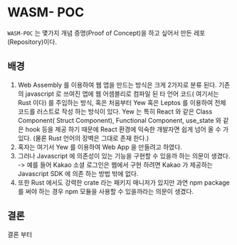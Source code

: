 # WASM- POC
`WASM-POC` 는 몇가지 개념 증명(Proof of Concept)을 하고 싶어서 만든 레포(Repository)이다. 

## 배경 
1. Web Assembly 를 이용하여 웹 앱을 만드는 방식은 크게 2가지로 분류 된다. 기존의 javascript 로 쓰여진 앱에 웹 어셈블리로 컴파일 된 타 언어 코드( 여기서는 Rust 이다) 를 주입하는 방식, 혹은 처음부터 Yew 혹은 Leptos 를 이용하여 전체 코드를 러스트로 작성 하는 방식이 있다. 
Yew 는 특히 React 와 같은 Class Component( Struct Component), Functional Component, use_state 와 같은 hook 등을 제공 하기 때문에 React 환경에 익숙한 개발자면 쉽게 넘어 올 수 가 있다. (물론 Rust 언어의 장벽은 그대로 존재 한다.)
2. 혹자는 여기서 Yew 를 이용하여 Web App 을 만들려고 하였다.
3. 그러나 Javascript 에 의존성이 있는 기능을 구현할 수 있을까 하는 의문이 생겼다. -> 예를 들어 Kakao 소셜 로그인은 웹에서 구현 하려면 Kakao 가 제공하는 Javascript SDK 에 의존 하는 방법 밖에 없다. 
4. 또한 Rust 에서도 강력한 crate 라는 패키지 매니저가 있지만 과연 npm package 를 써야 하는 경우 npm 모듈을 사용할 수 있을까라는 의문이 생겼다.

## 결론 
결론 부터 

